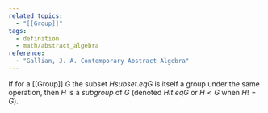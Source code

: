 ```yaml
---
related topics:
  - "[[Group]]"
tags:
  - definition
  - math/abstract_algebra
reference:
  - "Gallian, J. A. Contemporary Abstract Algebra"
---
```

If for a [[Group]] $G$ the subset $H subset.eq G$ is itself a group under the same operation, then $H$ is a _subgroup_ of $G$ (denoted $H lt.eq G$ or $H< G$ when $H != G$).
